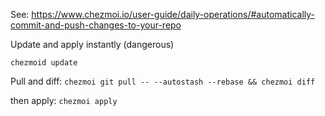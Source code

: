 See: <https://www.chezmoi.io/user-guide/daily-operations/#automatically-commit-and-push-changes-to-your-repo>

Update and apply instantly (dangerous)

`chezmoid update`

Pull and diff:
`chezmoi git pull -- --autostash --rebase && chezmoi diff`

then apply:
`chezmoi apply`

